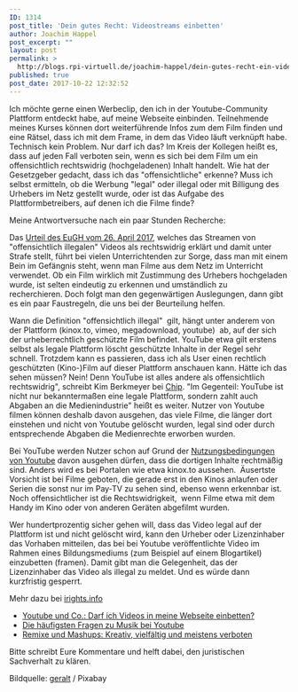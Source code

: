 ```yaml
---
ID: 1314
post_title: 'Dein gutes Recht: Videostreams einbetten'
author: Joachim Happel
post_excerpt: ""
layout: post
permalink: >
  http://blogs.rpi-virtuell.de/joachim-happel/dein-gutes-recht-ein-videostream-im-blog-einbinden/
published: true
post_date: 2017-10-22 12:32:52
---
```

Ich möchte gerne einen Werbeclip, den ich in der Youtube-Community Plattform entdeckt habe, auf meine Webseite einbinden. Teilnehmende meines Kurses können dort weiterführende Infos zum dem Film finden und eine Rätsel, dass ich mit dem Frame, in dem das Video läuft verknüpft habe. Technisch kein Problem. Nur darf ich das? Im Kreis der Kollegen heißt es, dass auf jeden Fall verboten sein, wenn es sich bei dem Film um ein offensichtlich rechtswidrig (hochgeladenen) Inhalt handelt. Wie hat der Gesetzgeber gedacht, dass ich das "offensichtliche" erkenne? Muss ich selbst ermitteln, ob die Werbung "legal" oder illegal oder mit Billigung des Urhebers im Netz gestellt wurde, oder ist das Aufgabe des Plattformbetreibers, auf denen ich die Filme finde?<!--more-->

Meine Antwortversuche nach ein paar Stunden Recherche:

Das <a href="https://www.tagesschau.de/ausland/eugh-streamen-101.html">Urteil des EuGH vom 26. April 2017</a>, welches das Streamen von "offensichtlich illegalen" Videos als rechtswidrig erklärt und damit unter Strafe stellt, führt bei vielen Unterrichtenden zur Sorge, dass man mit einem Bein im Gefängnis steht, wenn man Filme aus dem Netz im Unterricht verwendet. Ob ein Film wirklich mit Zustimmung des Urhebers hochgeladen wurde, ist selten eindeutig zu erkennen und umständlich zu recherchieren. Doch folgt man den gegenwärtigen Auslegungen, dann gibt es ein paar Faustregeln, die uns bei der Beurteilung helfen.

Wann die Definition "offensichtlich illegal"  gilt, hängt unter anderem von der Plattform (kinox.to, vimeo, megadownload, youtube)  ab, auf der sich der urheberrechtlich geschützte Film befindet. YouTube etwa gilt erstens selbst als legale Plattform löscht geschützte Inhalte in der Regel sehr schnell. Trotzdem kann es passieren, dass ich als User einen rechtlich geschützten (Kino-)Film auf dieser Plattform anschauen kann. Hätte ich das sehen müssen? Nein! Denn YouTube ist alles andere als offensichtlich rechtswidrig", schreibt Kim Berkmeyer bei <a href="http://www.chip.de">Chip</a>. "Im Gegenteil: YouTube ist nicht nur bekanntermaßen eine legale Plattform, sondern zahlt auch Abgaben an die Medienindustrie" heißt es weiter. Nutzer von Youtube filmen können deshalb davon ausgehen, das viele Filme, die länger dort einstehen und nicht von Youtube gelöscht wurden, legal sind oder durch entsprechende Abgaben die Medienrechte erworben wurden.

Bei YouTube werden Nutzer schon auf Grund der <a href="https://www.youtube.com/static?gl=DE&amp;template=terms&amp;hl=de">Nutzungsbedingungen von Youtube</a> davon ausgehen dürfen, dass die dortigen Inhalte rechtmäßig sind. Anders wird es bei Portalen wie etwa kinox.to aussehen.  Äusertste Vorsicht ist bei Filme geboten, die gerade erst in den Kinos anlaufen oder Serien die sonst nur im Pay-TV zu sehen sind, ebenso wenn erkennbar ist. Noch offensichtlicher ist die Rechtswidrigkeit,  wenn Filme etwa mit dem Handy im Kino oder von anderen Geräten abgefilmt wurden.

Wer hundertprozentig sicher gehen will, dass das Video legal auf der Plattform ist und nicht gelöscht wird, kann den Urheber oder Lizenzinhaber das Vorhaben mitteilen, das bei bei Youtube veröffentlichte Video im Rahmen eines Bildungsmediums (zum Beispiel auf einem Blogartikel) einzubetten (framen). Damit gibt man die Gelegenheit, das der Lizenzinhaber das Video als illegal zu meldet. Und es würde dann kurzfristig gesperrt.

Mehr dazu bei <a href="https://irights.info/">irights.info</a>
<ul>
 	<li><a href="https://irights.info/artikel/darf-ich-videos-von-youtube-in-meine-webseite-einbetten/11813/11813">Youtube und Co.: Darf ich Videos in meine Webseite einbetten?</a></li>
 	<li><a href="https://irights.info/artikel/die-hufigsten-fragen-zu-musik-bei-youtube/7244">Die häufigsten Fragen zu Musik bei Youtube</a></li>
 	<li><a href="https://irights.info/artikel/kreativ-vielfltig-und-meistens-verboten/6522">Remixe und Mashups: Kreativ, vielfältig und meistens verboten</a></li>
</ul>
Bitte schreibt Eure Kommentare und helft dabei, den juristischen Sachverhalt zu klären.

Bildquelle: <a href="https://pixabay.com/users/geralt/">geralt</a> / Pixabay